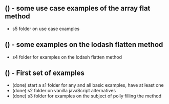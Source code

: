 
## () - some use case examples of the array flat method
* s5 folder on use case examples

## () - some examples on the lodash flatten method
* s4 folder for examples on the lodash flatten method


## () - First set of examples
* (done) start a s1 folder for any and all basic examples, have at least one
* (done) s2 folder on vanilla javaScript alternatives
* (done) s3 folder for examples on the subject of polly filling the method
